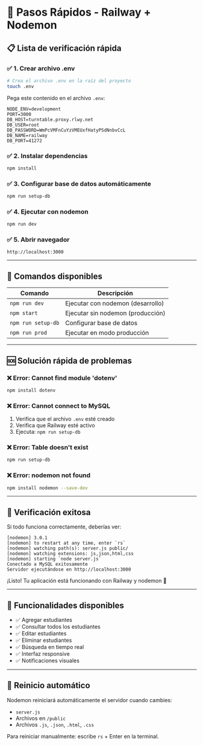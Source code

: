 # 🚀 Pasos Rápidos - Railway + Nodemon

## 📋 Lista de verificación rápida

### ✅ **1. Crear archivo .env**
```bash
# Crea el archivo .env en la raíz del proyecto
touch .env
```

Pega este contenido en el archivo `.env`:
```env
NODE_ENV=development
PORT=3000
DB_HOST=turntable.proxy.rlwy.net
DB_USER=root
DB_PASSWORD=WmPcVMFnCuYzVMEUxfHatyPSdNnbvCcL
DB_NAME=railway
DB_PORT=41272
```

### ✅ **2. Instalar dependencias**
```bash
npm install
```

### ✅ **3. Configurar base de datos automáticamente**
```bash
npm run setup-db
```

### ✅ **4. Ejecutar con nodemon**
```bash
npm run dev
```

### ✅ **5. Abrir navegador**
```
http://localhost:3000
```

---

## 🔧 Comandos disponibles

| Comando | Descripción |
|---------|-------------|
| `npm run dev` | Ejecutar con nodemon (desarrollo) |
| `npm start` | Ejecutar sin nodemon (producción) |
| `npm run setup-db` | Configurar base de datos |
| `npm run prod` | Ejecutar en modo producción |

---

## 🆘 Solución rápida de problemas

### ❌ **Error: Cannot find module 'dotenv'**
```bash
npm install dotenv
```

### ❌ **Error: Cannot connect to MySQL**
1. Verifica que el archivo `.env` esté creado
2. Verifica que Railway esté activo
3. Ejecuta: `npm run setup-db`

### ❌ **Error: Table doesn't exist**
```bash
npm run setup-db
```

### ❌ **Error: nodemon not found**
```bash
npm install nodemon --save-dev
```

---

## 🎯 **Verificación exitosa**

Si todo funciona correctamente, deberías ver:

```
[nodemon] 3.0.1
[nodemon] to restart at any time, enter `rs`
[nodemon] watching path(s): server.js public/
[nodemon] watching extensions: js,json,html,css
[nodemon] starting `node server.js`
Conectado a MySQL exitosamente
Servidor ejecutándose en http://localhost:3000
```

¡Listo! Tu aplicación está funcionando con Railway y nodemon 🎉

---

## 📱 **Funcionalidades disponibles**

- ✅ Agregar estudiantes
- ✅ Consultar todos los estudiantes
- ✅ Editar estudiantes
- ✅ Eliminar estudiantes
- ✅ Búsqueda en tiempo real
- ✅ Interfaz responsive
- ✅ Notificaciones visuales

---

## 🔄 **Reinicio automático**

Nodemon reiniciará automáticamente el servidor cuando cambies:
- `server.js`
- Archivos en `/public`
- Archivos `.js`, `.json`, `.html`, `.css`

Para reiniciar manualmente: escribe `rs` + Enter en la terminal. 